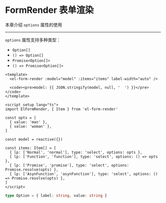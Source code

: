 # FormRender 表单渲染

本章介绍 `options` 属性的使用

---

`options` 属性支持多种类型：
- `Option[]`  
- `() => Option[]`  
- `Promise<Option[]>` 
- `() => Promise<Option[]>` 

```vue preview
<template>
  <el-form-render :model="model" :items="items" label-width="auto" />
  
  <code><pre>model: {{ JSON.stringify(model, null, '  ') }}</pre></code>
</template>

<script setup lang="ts">
import ElFormRender, { Item } from 'el-form-render'

const opts = [
  { value: 'man' },
  { value: 'woman' },
]

const model = reactive({})

const items: Item[] = [
  { lp: ['Normal', 'normal'], type: 'select', options: opts },
  { lp: ['Function', 'function'], type: 'select', options: () => opts },
  { lp: ['Promise', 'promise'], type: 'select', options: Promise.resolve(opts) },
  { lp: ['AsynFunction', 'asynFunction'], type: 'select', options: () => Promise.resolve(opts) },
]
</script>
```

```ts
type Option = { label: string, value: string }
```